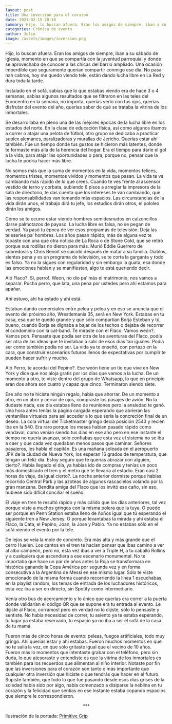 ```yaml
---
layout: post
title: Una inversión para el corazon
date: 2021-02-15 20:10
summary: Hijo, lo buscan afuera. Eran los amigos de siempre, iban a su sábado de iglesia, momento en que se compartía con la juventud parroquial y donde se aprovechaba de conocer a las chicas del barrio ampliado. Una ocasión imperdible que seguramente querían compartir conmigo ese día.
categories: Crónica de evento
author: Julio
image: /assets/images/inversion.png
---
```


Hijo, lo buscan afuera. Eran los amigos de siempre, iban a su sábado de iglesia, momento en que se compartía con la juventud parroquial y donde se aprovechaba de conocer a las chicas del barrio ampliado. Una ocasión imperdible que seguramente querían compartir conmigo ese día. No pasa nah cabros, hoy me quedo viendo tele, están dando lucha libre en La Red y dura toda la tarde.

Instalado en el sofá, sabías que lo que estabas viendo era de hace 3 o 4 semanas, sabías algunos resultados que se filtraron en las teles del Eurocentro en la semana, no importa, querías verlo con tus ojos, querías disfrutar del evento del año, querías saber de qué se trataba la vitrina de los inmortales.

Se desarrollaba en pleno una de las mejores épocas de la lucha libre en los estados del norte. En la clase de educación física, así como algunos íbamos a correr o atajar una pelota de fútbol, otro grupo se dedicaba a practicar suplex alemanes, paralizadoras y murallas de Jericho. Querías estar ahí también. Fue un tiempo donde tus gustos se hicieron más latentes, donde te formaste más allá de la herencia del hogar. Era el tiempo para darle el gol a la vida, para atajar las oportunidades o para, porque no, pensar que la lucha te podría hacer más libre.

No somos más que la suma de momentos en la vida, momentos felices, momentos tristes, momentos vividos y momentos que pasan. La vida te va cambiando más rápido de lo que crees. Cuando te ves frente al ascensor vestido de terno y corbata, subiendo 6 pisos a arreglar la impresora de la sala de directorio, te das cuenta que los intereses te van cambiando, que las responsabilidades van tomando más espacios. Las circunstancias de la vida dirán unos, el trabajo dirá tu jefe, los estudios dirán otros, el pololeo dirán los amigos.

Cómo se te ocurre estar viendo hombres semidesnudos en calzoncillos darse palmotazos de payaso. La lucha libre es falsa, no se pegan de verdad. Ya pasó tu época de ver esos programas de televisión. Deja las teleseries pa’ hombres.
Los años pasan rápido, más de alguna vez te topaste con una que otra noticia de La Roca o de Stone Cold, que se retiró porque sus rodillas no dieron para más. Murió Eddie Guerrero de sobredosis y Chris Benoit se suicidó después de matar a su familia. Diablos, sientes pena y es un programa de televisión, se te corta la garganta y todo es falso.
Ya no la sigues con regularidad y sin embargo la guata, esa donde las emociones hablan y se manifiestan, algo te está queriendo decir.

Aló Flaco?. Si, perro!. Weon, no dio pa’ más el matrimonio, nos vamos a separar. Pucha perro, que lata, una pena por ustedes pero ahí estamos para apañar.

Ahí estuvo, ahí ha estado y ahí está.

Estaban dando comerciales entre pelea y pelea y en eso se anuncia que el evento del próximo año, Wrestlemania 35, será en New York. Estabas en tu casa, esa que te quedó grande y que sólo compartían Borja Esteban y tú, bueno, cuando Borja se dignaba a bajar de los techos o dejaba de recorrer el condominio con la cat-band.
Te miraste con el Flaco: Vamos weón?. Vamos poh. Pensaste que podía ser otra de las aventuras del Flaco, podía ser otra de las ideas que te invitaban a salir de esos días tan iguales. Podía ser como también podía no ser. La vida ya te enseñó, con portazo en la cara, que construir escenarios futuros llenos de expectativas por cumplir te pueden hacer sufrir y mucho.

Aló Perro, te acordai del Pepino?. Ese weón tiene un tío que vive en New York y dice que nos aloja gratis por los días que vamos a la lucha. De un momento a otro, te viste dentro del grupo de Whatsapp, lo que en principio eran dos ahora son cuatro y capaz que cinco. Terminaron siendo siete.

Ese año no te hiciste ningún regalo, había que ahorrar. De un momento a otro, en un abrir y cerrar de ojos, compraste los pasajes de avión. No la dudaste nada, ese día estabas lleno de reuniones pero la ansiedad te ganó. Una hora antes tenías la página cargada esperando que abrieran las ventanillas virtuales para así acceder a lo que sería la concreción final de un deseo. La cola virtual del Ticketmaster gringo decía posición 2543 y recién iba en la 540. Era raro porque los meses habían pasado rápido como vendaval, como venían siendo tus días en ese año pero en ese instante el tiempo no quería avanzar, solo confiabas que esta vez el sistema no se iba a caer y que cada vez quedaban menos pasos que caminar.
Señores pasajeros, les habla el capitán. Es una mañana soleada en el aeropuerto JFK de la ciudad de Nueva York, los esperan 16 grados de temperatura, que tengan un feliz día. Estoy seguro que te querías abrazar con alguien, cierto?.
Había llegado el día, ya habías ido de compras y tenías un poco más domesticado el tren y el metro que te llevaría al estadio. Eran casi 2 horas de viaje, da igual cierto?. La noche anterior dormiste porque habías recorrido Central Park y las azoteas de algunos rascacielos volando por la gran manzana. Bendita amiga del Flaco que los invitó ese caño, sin eso, hubiese sido difícil conciliar el sueño.

El viaje en tren te resultó rápido y más cálido que los días anteriores, tal vez porque viste a muchos gringos con la misma polera que la tuya. O puede ser porque en Penn Station estaba lleno de ñoños igual que tú esperando el siguiente tren a New Jersey. O porque levantabas la mirada y ahí estaba el Flaco, la Cata, el Pepino, Joan, la Jose y Pablo. Ya no estabas sólo en el sofá viendo el evento por la tele.

De lejos se veía la mole de concreto. Era más alta y más grande que el cerro Huelen. Los cantos en el tren te hacían pensar que ibas camino a ver al albo campeón, pero no, esta vez ibas a ver a Triple H, a tu caballo Rollins y a cualquiera que ascendiera a ese escenario monumental. No te importaba que hace un par de años antes la Roja se transformara en histórica ganando la Copa América por segunda vez y en forma consecutiva a la Argentina de Messi en ese mismo lugar. Sólo te viste emocionado de la misma forma cuando recorriendo la línea 1 escuchabas, en la playlist random, los temas de entrada de los luchadores históricos, esta vez iba a ser en directo, sin Spotify como intermediario.

Venía otro bus de acercamiento y lo único que querías era correr a la puerta donde validarían el código QR que se supone era tu entrada al evento. Le dijiste al Flaco, corramos! pero en verdad no lo dijiste, solo lo pensaste y sentiste. No había necesidad de correr, tu asiento ya te estaba esperando, tu lugar ya estaba reservado, tu espacio ya no iba a ser el sofá de la casa de tu mamá.

Fueron más de cinco horas de evento: peleas, fuegos artificiales, todo muy gringo. Ahí querías estar y ahí estabas. Fueron muchos momentos en que no te salía la voz, en que sólo gritaste igual que el vecino de 10 años. Fueron más lo momentos que intentaste grabar con el teléfono, pero sin duda, lo que atesoraste y entendiste es que la vitrina de los inmortales es también para los recuerdos que alimentan al niño interior. Notaste por fin que las inversiones para el corazón son tanto o más importante que cualquier otra inversión que hiciste o que tendrás que hacer en el futuro. Supiste también, que todo lo que fue pasando desde esos días grises de la soledad había sido por algo, había comenzado a disiparse la neblina en tu corazón y la felicidad que sentías en ese instante estaba copando espacios que siempre le correspondieron.




<center> *** </center>

Ilustración de la portada: [Primitive Grip](https://www.primitivegrip.com/)
